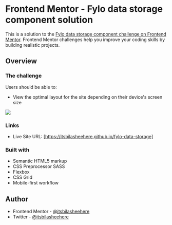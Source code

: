 # Frontend Mentor - Fylo data storage component solution

This is a solution to the [Fylo data storage component challenge on Frontend Mentor](https://www.frontendmentor.io/challenges/fylo-data-storage-component-1dZPRbV5n). Frontend Mentor challenges help you improve your coding skills by building realistic projects.

## Overview

### The challenge

Users should be able to:

- View the optimal layout for the site depending on their device's screen size

![](https://res.cloudinary.com/drcwups2n/image/upload/v1728054226/fylo-data_jmr8hz.jpg)

### Links

- Live Site URL: [https://itsbilasheehere.github.io/fylo-data-storage]

### Built with

- Semantic HTML5 markup
- CSS Preprocessor SASS
- Flexbox
- CSS Grid
- Mobile-first workflow

## Author

- Frontend Mentor - [@itsbilasheehere](https://www.frontendmentor.io/profile/itsbilasheehere)
- Twitter - [@itsbilasheehere](https://www.twitter.com/itsbilasheehere)
